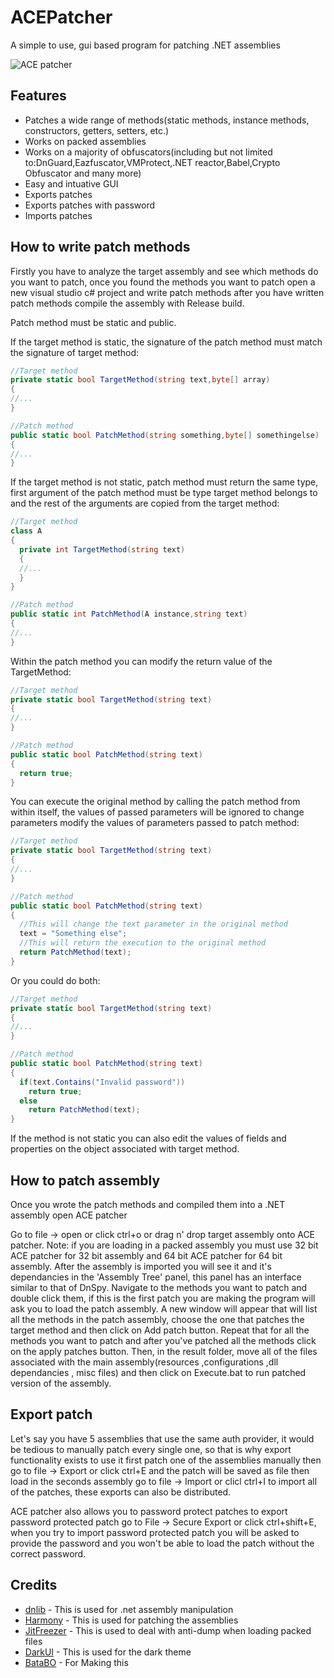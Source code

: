 # ACEPatcher
A simple to use, gui based program for patching .NET assemblies

![ACE patcher](https://i.ibb.co/wCB6pvx/Ace-Patcher.png)

## Features

* Patches a wide range of methods(static methods, instance methods, constructors, getters, setters, etc.)
* Works on packed assemblies
* Works on a majority of obfuscators(including but not limited to:DnGuard,Eazfuscator,VMProtect,.NET reactor,Babel,Crypto Obfuscator and many more)
* Easy and intuative GUI
* Exports patches
* Exports patches with password
* Imports patches

## How to write patch methods

Firstly you have to analyze the target assembly and see which methods do you want to patch, once you found the methods you want to patch open a new visual studio c# project and write patch methods after you have written patch methods compile the assembly with Release build.

Patch method must be static and public.

If the target method is static, the signature of the patch method must match the signature of target method:

```cs
//Target method
private static bool TargetMethod(string text,byte[] array)
{
//...
}

//Patch method
public static bool PatchMethod(string something,byte[] somethingelse)
{
//...
}
```

If the target method is not static, patch method must return the same type, first argument of the patch method must be type target method belongs to and the rest of the arguments are copied from the target method:

```cs
//Target method
class A
{
  private int TargetMethod(string text)
  {
  //...
  }
}

//Patch method
public static int PatchMethod(A instance,string text)
{
//...
}
```

Within the patch method you can modify the return value of the TargetMethod:

```cs
//Target method
private static bool TargetMethod(string text)
{
//...
}

//Patch method
public static bool PatchMethod(string text)
{
  return true;
}
```

You can execute the original method by calling the patch method from within itself, the values of passed parameters will be ignored to change parameters modify the values of parameters passed to patch method:

```cs
//Target method
private static bool TargetMethod(string text)
{
//...
}

//Patch method
public static bool PatchMethod(string text)
{
  //This will change the text parameter in the original method
  text = "Something else";
  //This will return the execution to the original method
  return PatchMethod(text);
}
```

Or you could do both:

```cs
//Target method
private static bool TargetMethod(string text)
{
//...
}

//Patch method
public static bool PatchMethod(string text)
{
  if(text.Contains("Invalid password"))
    return true;
  else
    return PatchMethod(text);
}
```

If the method is not static you can also edit the values of fields and properties on the object associated with target method.

## How to patch assembly

Once you wrote the patch methods and compiled them into a .NET assembly open ACE patcher

Go to file -> open or click ctrl+o or drag n' drop target assembly onto ACE patcher.
Note: if you are loading in a packed assembly you must use 32 bit ACE patcher for 32 bit assembly and 64 bit ACE patcher for 64 bit assembly.
After the assembly is imported you will see it and it's dependancies in the 'Assembly Tree' panel, this panel has an interface similar to that of DnSpy.
Navigate to the methods you want to patch and double click them, if this is the first patch you are making the program will ask you to load the patch assembly.
A new window will appear that will list all the methods in the patch assembly, choose the one that patches the target method and then click on Add patch button.
Repeat that for all the methods you want to patch and after you've patched all the methods click on the apply patches button.
Then, in the result folder, move all of the files associated with the main assembly(resources ,configurations ,dll dependancies , misc files) and then click on Execute.bat to run patched version of the assembly.

## Export patch

Let's say you have 5 assemblies that use the same auth provider, it would be tedious to manually patch every single one, so that is why export functionality exists to use it first patch one of the assemblies manually then go to file -> Export or click ctrl+E and the patch will be saved as file then load in the seconds assembly go to file -> Import or clicl ctrl+I to import all of the patches, these exports can also be distributed.

ACE patcher also allows you to password protect patches to export password protected patch go to File -> Secure Export or click ctrl+shift+E, when you try to import password protected patch you will be asked to provide the password and you won't be able to load the patch without the correct password.

## Credits
* [dnlib](https://github.com/0xd4d/dnlib) - This is used for .net assembly manipulation
* [Harmony](https://github.com/pardeike/Harmony)  - This is used for patching the assemblies
* [JitFreezer](https://github.com/okieeee/JIT-Freezer) - This is used to deal with anti-dump when loading packed files
* [DarkUI](https://github.com/RobinPerris/DarkUI) - This is used for the dark theme
* [BataBO](https://github.com/BataBo) - For Making this
